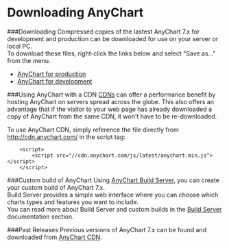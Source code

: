 Downloading AnyChart
====================
  
###Downloading
Compressed copies of the lastest AnyChart 7.x for development and production can be downloaded for use on your server or local PC.  
To download these files, right-click the links below and select "Save as..." from the menu.
  
  
* <a href="http://cdn.anychart.com/js/latest/anychart.min.js">AnyChart for production</a>
* <a href="http://cdn.anychart.com/js/latest/anychart.dev.min.js">AnyChart for development</a>


###Using AnyChart with a CDN
<a href="http://en.wikipedia.org/wiki/Content\_delivery\_network" target="_blank">CDNs</a> can offer a performance benefit by hosting AnyChart on servers spread across the globe.
This also offers an advantage that if the visitor to your web page has already downloaded a copy of AnyChart from the same CDN,
it won't have to be re-downloaded.  
  
 
To use AnyChart CDN, simply reference the file directly from http://cdn.anychart.com/ in the script tag:
```
    <script>
        <script src="//cdn.anychart.com/js/latest/anychart.min.js"></script>
    </script>
```
  
  

###Custom build of AnyChart
Using <a href="build.anychart.com">AnyChart Build Server</a>, you can create your custom build of AnyChart 7.x.<br>
Build Server provides a simple web interface where you can choose which charts types and features you want to include.<br>
You can read more about Build Server and custom builds in the <a href="./Environment/Build_Server">Build Server</a> documentation section.
  
  

###Past Releases
Previous versions of AnyChart 7.x can be found and downloaded from <a href="http://cdn.anychart.com/code/index.html" target="_blank">AnyChart CDN</a>.




